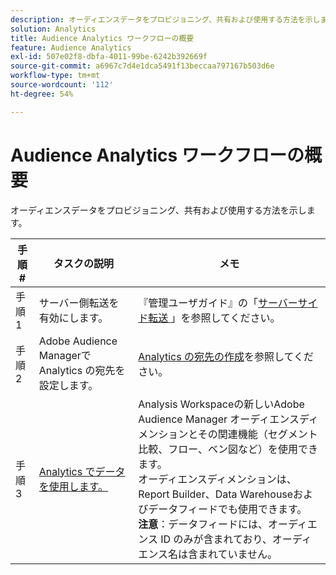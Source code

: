 ```yaml
---
description: オーディエンスデータをプロビジョニング、共有および使用する方法を示します。
solution: Analytics
title: Audience Analytics ワークフローの概要
feature: Audience Analytics
exl-id: 507e02f8-dbfa-4011-99be-6242b392669f
source-git-commit: a6967c7d4e1dca5491f13beccaa797167b503d6e
workflow-type: tm+mt
source-wordcount: '112'
ht-degree: 54%

---
```


# Audience Analytics ワークフローの概要

オーディエンスデータをプロビジョニング、共有および使用する方法を示します。

| 手順 # | タスクの説明 | メモ |
|--- |--- |--- |
| 手順 1 | サーバー側転送を有効にします。 | 『管理ユーザガイド』の「[&#x200B; サーバーサイド転送 &#x200B;](/help/admin/tools/manage-rs/edit-settings/general/c-server-side-forwarding/ssf.md)」を参照してください。 |
| 手順 2 | Adobe Audience Managerで Analytics の宛先を設定します。 | [Analytics の宛先の作成](https://experienceleague.adobe.com/docs/audience-manager/user-guide/features/destinations/experience-cloud-destinations/create-analytics-destination.html?lang=ja)を参照してください。 |
| 手順 3 | [Analytics でデータを使用します。](/help/integrate/c-audience-analytics/c-workflow/use-audience-data-analytics.md) | Analysis Workspaceの新しいAdobe Audience Manager オーディエンスディメンションとその関連機能（セグメント比較、フロー、ベン図など）を使用できます。 <br> オーディエンスディメンションは、Report Builder、Data Warehouseおよびデータフィードでも使用できます。 <br>**注意**：データフィードには、オーディエンス ID のみが含まれており、オーディエンス名は含まれていません。 |
